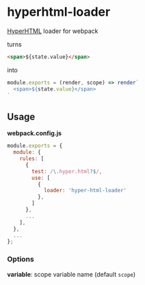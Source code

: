 # hyperhtml-loader
[HyperHTML](https://github.com/WebReflection/hyperHTML) loader for webpack

turns

```html
<span>${state.value}</span>
```

into

```js
module.exports = (render, scope) => render`
  <span>${state.value}</span>
`
```

## Usage

**webpack.config.js**

```js
module.exports = {
  module: {
    rules: [
      {
        test: /\.hyper.html?$/,
        use: [
          {
            loader: 'hyper-html-loader'
          },
        ]
      },
      ...
    ],
  },
  ...
};
```

### Options

**variable**: scope variable name (default `scope`)

